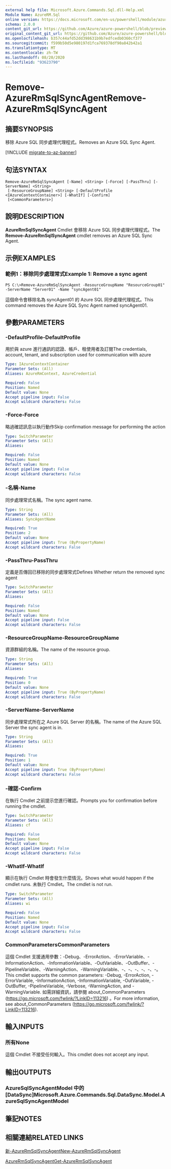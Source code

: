 ```yaml
---
external help file: Microsoft.Azure.Commands.Sql.dll-Help.xml
Module Name: AzureRM.Sql
online version: https://docs.microsoft.com/en-us/powershell/module/azurerm.sql/remove-azurermsqlsyncagent
schema: 2.0.0
content_git_url: https://github.com/Azure/azure-powershell/blob/preview/src/ResourceManager/Sql/Commands.Sql/help/Remove-AzureRmSqlSyncAgent.md
original_content_git_url: https://github.com/Azure/azure-powershell/blob/preview/src/ResourceManager/Sql/Commands.Sql/help/Remove-AzureRmSqlSyncAgent.md
ms.openlocfilehash: b357c44afd52dd398631b9b7edfcedb0360cf377
ms.sourcegitcommit: f599b50d5e980197d1fca769378df90a842b42a1
ms.translationtype: MT
ms.contentlocale: zh-TW
ms.lasthandoff: 08/20/2020
ms.locfileid: "93623790"
---
```

# <span data-ttu-id="e4f88-101">Remove-AzureRmSqlSyncAgent</span><span class="sxs-lookup"><span data-stu-id="e4f88-101">Remove-AzureRmSqlSyncAgent</span></span>

## <span data-ttu-id="e4f88-102">摘要</span><span class="sxs-lookup"><span data-stu-id="e4f88-102">SYNOPSIS</span></span>
<span data-ttu-id="e4f88-103">移除 Azure SQL 同步處理代理程式。</span><span class="sxs-lookup"><span data-stu-id="e4f88-103">Removes an Azure SQL Sync Agent.</span></span>

[!INCLUDE [migrate-to-az-banner](../../includes/migrate-to-az-banner.md)]

## <span data-ttu-id="e4f88-104">句法</span><span class="sxs-lookup"><span data-stu-id="e4f88-104">SYNTAX</span></span>

```
Remove-AzureRmSqlSyncAgent [-Name] <String> [-Force] [-PassThru] [-ServerName] <String>
 [-ResourceGroupName] <String> [-DefaultProfile <IAzureContextContainer>] [-WhatIf] [-Confirm]
 [<CommonParameters>]
```

## <span data-ttu-id="e4f88-105">說明</span><span class="sxs-lookup"><span data-stu-id="e4f88-105">DESCRIPTION</span></span>
<span data-ttu-id="e4f88-106">**AzureRmSqlSyncAgent** Cmdlet 會移除 Azure SQL 同步處理代理程式。</span><span class="sxs-lookup"><span data-stu-id="e4f88-106">The **Remove-AzureRmSqlSyncAgent** cmdlet removes an Azure SQL Sync Agent.</span></span>

## <span data-ttu-id="e4f88-107">示例</span><span class="sxs-lookup"><span data-stu-id="e4f88-107">EXAMPLES</span></span>

### <span data-ttu-id="e4f88-108">範例1：移除同步處理常式</span><span class="sxs-lookup"><span data-stu-id="e4f88-108">Example 1: Remove a sync agent</span></span>
```
PS C:\>Remove-AzureRmSqlSyncAgent -ResourceGroupName "ResourceGroup01" -ServerName "Server01" -Name "syncAgent01"
```

<span data-ttu-id="e4f88-109">這個命令會移除名為 syncAgent01 的 Azure SQL 同步處理代理程式。</span><span class="sxs-lookup"><span data-stu-id="e4f88-109">This command removes the Azure SQL Sync Agent named syncAgent01.</span></span>

## <span data-ttu-id="e4f88-110">參數</span><span class="sxs-lookup"><span data-stu-id="e4f88-110">PARAMETERS</span></span>

### <span data-ttu-id="e4f88-111">-DefaultProfile</span><span class="sxs-lookup"><span data-stu-id="e4f88-111">-DefaultProfile</span></span>
<span data-ttu-id="e4f88-112">用於與 azure 進行通訊的認證、帳戶、租使用者及訂閱</span><span class="sxs-lookup"><span data-stu-id="e4f88-112">The credentials, account, tenant, and subscription used for communication with azure</span></span>

```yaml
Type: IAzureContextContainer
Parameter Sets: (All)
Aliases: AzureRmContext, AzureCredential

Required: False
Position: Named
Default value: None
Accept pipeline input: False
Accept wildcard characters: False
```

### <span data-ttu-id="e4f88-113">-Force</span><span class="sxs-lookup"><span data-stu-id="e4f88-113">-Force</span></span>
<span data-ttu-id="e4f88-114">略過確認訊息以執行動作</span><span class="sxs-lookup"><span data-stu-id="e4f88-114">Skip confirmation message for performing the action</span></span>

```yaml
Type: SwitchParameter
Parameter Sets: (All)
Aliases:

Required: False
Position: Named
Default value: None
Accept pipeline input: False
Accept wildcard characters: False
```

### <span data-ttu-id="e4f88-115">-名稱</span><span class="sxs-lookup"><span data-stu-id="e4f88-115">-Name</span></span>
<span data-ttu-id="e4f88-116">同步處理常式名稱。</span><span class="sxs-lookup"><span data-stu-id="e4f88-116">The sync agent name.</span></span>

```yaml
Type: String
Parameter Sets: (All)
Aliases: SyncAgentName

Required: True
Position: 2
Default value: None
Accept pipeline input: True (ByPropertyName)
Accept wildcard characters: False
```

### <span data-ttu-id="e4f88-117">-PassThru</span><span class="sxs-lookup"><span data-stu-id="e4f88-117">-PassThru</span></span>
<span data-ttu-id="e4f88-118">定義是否傳回已移除的同步處理常式</span><span class="sxs-lookup"><span data-stu-id="e4f88-118">Defines Whether return the removed sync agent</span></span>

```yaml
Type: SwitchParameter
Parameter Sets: (All)
Aliases:

Required: False
Position: Named
Default value: None
Accept pipeline input: False
Accept wildcard characters: False
```

### <span data-ttu-id="e4f88-119">-ResourceGroupName</span><span class="sxs-lookup"><span data-stu-id="e4f88-119">-ResourceGroupName</span></span>
<span data-ttu-id="e4f88-120">資源群組的名稱。</span><span class="sxs-lookup"><span data-stu-id="e4f88-120">The name of the resource group.</span></span>

```yaml
Type: String
Parameter Sets: (All)
Aliases:

Required: True
Position: 0
Default value: None
Accept pipeline input: True (ByPropertyName)
Accept wildcard characters: False
```

### <span data-ttu-id="e4f88-121">-ServerName</span><span class="sxs-lookup"><span data-stu-id="e4f88-121">-ServerName</span></span>
<span data-ttu-id="e4f88-122">同步處理常式所在之 Azure SQL Server 的名稱。</span><span class="sxs-lookup"><span data-stu-id="e4f88-122">The name of the Azure SQL Server the sync agent is in.</span></span>

```yaml
Type: String
Parameter Sets: (All)
Aliases:

Required: True
Position: 1
Default value: None
Accept pipeline input: True (ByPropertyName)
Accept wildcard characters: False
```

### <span data-ttu-id="e4f88-123">-確認</span><span class="sxs-lookup"><span data-stu-id="e4f88-123">-Confirm</span></span>
<span data-ttu-id="e4f88-124">在執行 Cmdlet 之前提示您進行確認。</span><span class="sxs-lookup"><span data-stu-id="e4f88-124">Prompts you for confirmation before running the cmdlet.</span></span>

```yaml
Type: SwitchParameter
Parameter Sets: (All)
Aliases: cf

Required: False
Position: Named
Default value: None
Accept pipeline input: False
Accept wildcard characters: False
```

### <span data-ttu-id="e4f88-125">-WhatIf</span><span class="sxs-lookup"><span data-stu-id="e4f88-125">-WhatIf</span></span>
<span data-ttu-id="e4f88-126">顯示在執行 Cmdlet 時會發生什麼情況。</span><span class="sxs-lookup"><span data-stu-id="e4f88-126">Shows what would happen if the cmdlet runs.</span></span>
<span data-ttu-id="e4f88-127">未執行 Cmdlet。</span><span class="sxs-lookup"><span data-stu-id="e4f88-127">The cmdlet is not run.</span></span>

```yaml
Type: SwitchParameter
Parameter Sets: (All)
Aliases: wi

Required: False
Position: Named
Default value: None
Accept pipeline input: False
Accept wildcard characters: False
```

### <span data-ttu-id="e4f88-128">CommonParameters</span><span class="sxs-lookup"><span data-stu-id="e4f88-128">CommonParameters</span></span>
<span data-ttu-id="e4f88-129">這個 Cmdlet 支援通用參數：-Debug、-ErrorAction、-ErrorVariable、-InformationAction、-InformationVariable、-OutVariable、-OutBuffer、-PipelineVariable、-WarningAction、-WarningVariable、-、-、-、-、-、-。</span><span class="sxs-lookup"><span data-stu-id="e4f88-129">This cmdlet supports the common parameters: -Debug, -ErrorAction, -ErrorVariable, -InformationAction, -InformationVariable, -OutVariable, -OutBuffer, -PipelineVariable, -Verbose, -WarningAction, and -WarningVariable.</span></span> <span data-ttu-id="e4f88-130">如需詳細資訊，請參閱 about_CommonParameters (https://go.microsoft.com/fwlink/?LinkID=113216) 。</span><span class="sxs-lookup"><span data-stu-id="e4f88-130">For more information, see about_CommonParameters (https://go.microsoft.com/fwlink/?LinkID=113216).</span></span>

## <span data-ttu-id="e4f88-131">輸入</span><span class="sxs-lookup"><span data-stu-id="e4f88-131">INPUTS</span></span>

### <span data-ttu-id="e4f88-132">所有</span><span class="sxs-lookup"><span data-stu-id="e4f88-132">None</span></span>
<span data-ttu-id="e4f88-133">這個 Cmdlet 不接受任何輸入。</span><span class="sxs-lookup"><span data-stu-id="e4f88-133">This cmdlet does not accept any input.</span></span>

## <span data-ttu-id="e4f88-134">輸出</span><span class="sxs-lookup"><span data-stu-id="e4f88-134">OUTPUTS</span></span>

### <span data-ttu-id="e4f88-135">AzureSqlSyncAgentModel 中的 [DataSync]</span><span class="sxs-lookup"><span data-stu-id="e4f88-135">Microsoft.Azure.Commands.Sql.DataSync.Model.AzureSqlSyncAgentModel</span></span>

## <span data-ttu-id="e4f88-136">筆記</span><span class="sxs-lookup"><span data-stu-id="e4f88-136">NOTES</span></span>

## <span data-ttu-id="e4f88-137">相關連結</span><span class="sxs-lookup"><span data-stu-id="e4f88-137">RELATED LINKS</span></span>

[<span data-ttu-id="e4f88-138">新-AzureRmSqlSyncAgent</span><span class="sxs-lookup"><span data-stu-id="e4f88-138">New-AzureRmSqlSyncAgent</span></span>](./New-AzureRmSqlSyncAgent.md)

[<span data-ttu-id="e4f88-139">AzureRmSqlSyncAgent</span><span class="sxs-lookup"><span data-stu-id="e4f88-139">Get-AzureRmSqlSyncAgent</span></span>](./Get-AzureRmSqlSyncAgent.md)

